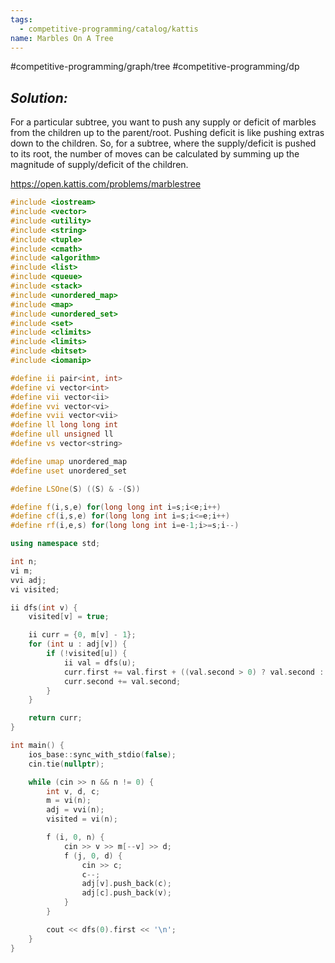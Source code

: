 ```yaml
---
tags:
  - competitive-programming/catalog/kattis
name: Marbles On A Tree
---
```

#competitive-programming/graph/tree
#competitive-programming/dp
## _Solution:_
For a particular subtree, you want to push any supply or deficit of marbles from the children up to the parent/root. Pushing deficit is like pushing extras down to the children. So, for a subtree, where the supply/deficit is pushed to its root, the number of moves can be calculated by summing up the magnitude of supply/deficit of the children.

https://open.kattis.com/problems/marblestree
```cpp
#include <iostream>
#include <vector>
#include <utility>
#include <string>
#include <tuple>
#include <cmath>
#include <algorithm>
#include <list>
#include <queue>
#include <stack>
#include <unordered_map>
#include <map>
#include <unordered_set>
#include <set>
#include <climits>
#include <limits>
#include <bitset>
#include <iomanip>

#define ii pair<int, int>
#define vi vector<int>
#define vii vector<ii>
#define vvi vector<vi>
#define vvii vector<vii>
#define ll long long int
#define ull unsigned ll
#define vs vector<string>

#define umap unordered_map
#define uset unordered_set

#define LSOne(S) ((S) & -(S))

#define f(i,s,e) for(long long int i=s;i<e;i++)
#define cf(i,s,e) for(long long int i=s;i<=e;i++)
#define rf(i,e,s) for(long long int i=e-1;i>=s;i--)

using namespace std;

int n;
vi m;
vvi adj;
vi visited;

ii dfs(int v) {
    visited[v] = true;

    ii curr = {0, m[v] - 1};
    for (int u : adj[v]) {
        if (!visited[u]) {
            ii val = dfs(u);
            curr.first += val.first + ((val.second > 0) ? val.second : -val.second);
            curr.second += val.second;
        }
    }

    return curr;
}

int main() {
    ios_base::sync_with_stdio(false);
    cin.tie(nullptr);

    while (cin >> n && n != 0) {
        int v, d, c;
        m = vi(n);
        adj = vvi(n);
        visited = vi(n);

        f (i, 0, n) {
            cin >> v >> m[--v] >> d;
            f (j, 0, d) {
                cin >> c;
                c--;
                adj[v].push_back(c);
                adj[c].push_back(v);
            }
        }

        cout << dfs(0).first << '\n';
    }
}
```